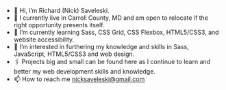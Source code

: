 - 👋 Hi, I’m Richard (Nick) Saveleski.
- 📍 I currently live in Carroll County, MD and am open to relocate if the right opportunity presents itself.
- 🌱 I’m currently learning Sass, CSS Grid, CSS Flexbox, HTML5/CSS3, and website accessibility.
- 👀 I’m interested in furthering my knowledge and skills in Sass, JavaScript, HTML5/CSS3 and web design. 
- 🖇 Projects big and small can be found here as I continue to learn and better my web development skills and knowledge.
- 📫 How to reach me nicksaveleski@gmail.com

